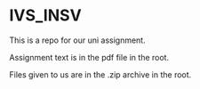 # IVS_INSV

This is a repo for our uni assignment.

Assignment text is in the pdf file in the root.

Files given to us are in the .zip archive in the root.